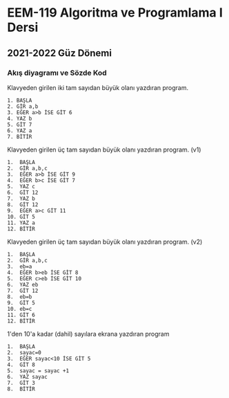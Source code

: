 # EEM-119 Algoritma ve Programlama I Dersi

## 2021-2022 Güz Dönemi

### Akış diyagramı ve Sözde Kod

Klavyeden girilen iki tam sayıdan büyük olanı yazdıran program.

```
1. BAŞLA
2. GİR a,b
3. EĞER a>b İSE GİT 6
4. YAZ b
5. GİT 7
6. YAZ a
7. BİTİR
```

Klavyeden girilen üç tam sayıdan büyük olanı yazdıran program. (v1)

```
1.  BAŞLA
2.  GİR a,b,c
3.  EĞER a>b İSE GİT 9
4.  EĞER b>c İSE GİT 7
5.  YAZ c
6.  GİT 12
7.  YAZ b
8.  GİT 12
9.  EĞER a>c GİT 11
10. GİT 5
11. YAZ a
12. BİTİR
```

Klavyeden girilen üç tam sayıdan büyük olanı yazdıran program. (v2)

```
1.  BAŞLA
2.  GİR a,b,c
3.  eb=a
4.  EĞER b>eb İSE GİT 8
5.  EĞER c>eb İSE GİT 10
6.  YAZ eb
7.  GİT 12
8.  eb=b
9.  GİT 5
10. eb=c
11. GİT 6
12. BİTİR
```
1'den 10'a kadar (dahil) sayılara ekrana yazdıran program

```
1.  BAŞLA
2.  sayac=0
3.  EĞER sayac<10 İSE GİT 5
4.  GİT 8
5.  sayac = sayac +1
6.  YAZ sayac
7.  GİT 3
8.  BİTİR

```